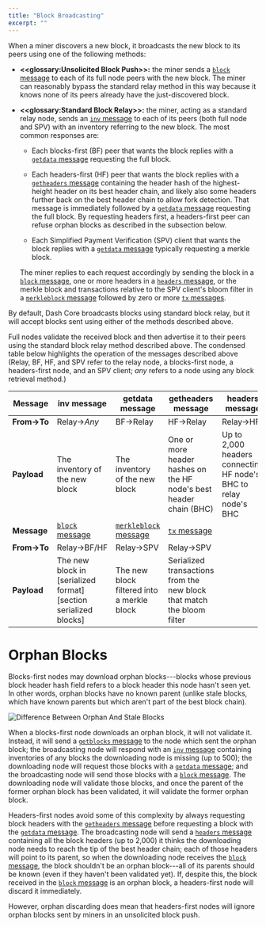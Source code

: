 ```yaml
---
title: "Block Broadcasting"
excerpt: ""
---
```

When a miner discovers a new block, it broadcasts the new block to its peers using one of the following methods:

* **<<glossary:Unsolicited Block Push>>:**
  the miner sends a [`block` message](core-ref-p2p-network-data-messages#section-block) to each of its full node peers with the new block. The miner can reasonably bypass the standard relay method in this way because it knows none of its peers already have the just-discovered block.

* **<<glossary:Standard Block Relay>>:**
  the miner, acting as a standard relay node, sends an [`inv` message](core-ref-p2p-network-data-messages#section-inv) to each of its peers (both full node and SPV) with an inventory referring to the new block. The most common responses are:

   * Each blocks-first (BF) peer that wants the block replies with a [`getdata` message](core-ref-p2p-network-data-messages#section-getdata) requesting the full block.

   * Each headers-first (HF) peer that wants the block replies with a [`getheaders` message](core-ref-p2p-network-data-messages#section-getheaders) containing the header hash of the highest-height header on its best header chain, and likely also some headers further back on the best header chain to allow fork detection. That message is immediately followed by a [`getdata` message](core-ref-p2p-network-data-messages#section-getdata) requesting the full block. By requesting headers first, a headers-first peer can refuse orphan blocks as described in the subsection below.

   * Each Simplified Payment Verification (SPV) client that wants the block replies with a [`getdata` message](core-ref-p2p-network-data-messages#section-getdata) typically requesting a merkle block.

   The miner replies to each request accordingly by sending the block in a [`block` message](core-ref-p2p-network-data-messages#section-block), one or more headers in a [`headers` message](core-ref-p2p-network-data-messages#section-headers), or the merkle block and transactions relative to the SPV client's bloom filter in a [`merkleblock` message](core-ref-p2p-network-data-messages#section-merkleblock) followed by zero or more [`tx` messages](core-ref-p2p-network-data-messages#section-tx).

By default, Dash Core broadcasts blocks using standard block relay, but it will accept blocks sent using either of the methods described above.

Full nodes validate the received block and then advertise it to their peers using the standard block relay method described above.  The condensed table below highlights the operation of the messages described above (Relay, BF, HF, and SPV refer to the relay node, a blocks-first node, a headers-first node, and an SPV client; *any* refers to a node using any block retrieval method.)

| **Message** | inv message                                   | getdata message               | getheaders message                                     | headers message
| --- | --- | --- | --- | --- |
| **From→To** | Relay→_Any_                                            | BF→Relay                                   | HF→Relay                                                               | Relay→HF
| **Payload** | The inventory of the new block                         | The inventory of the new block             | One or more header hashes on the HF node's best header chain (BHC)     | Up to 2,000 headers connecting HF node's BHC to relay node's BHC
| **Message** | [`block` message](core-ref-p2p-network-data-messages#section-block)                               | [`merkleblock` message](core-ref-p2p-network-data-messages#section-merkleblock)       | [`tx` message](core-ref-p2p-network-data-messages#section-tx)                                                     |
| **From→To** | Relay→BF/HF                                            | Relay→SPV                                  | Relay→SPV                                                              |
| **Payload** | The new block in [serialized format][section serialized blocks] | The new block filtered into a merkle block | Serialized transactions from the new block that match the bloom filter |

# Orphan Blocks

Blocks-first nodes may download orphan blocks---blocks whose previous block header hash field refers to a block header this node hasn't seen yet. In other words, orphan blocks have no known parent (unlike stale blocks, which have known parents but which aren't part of the best block chain).

![Difference Between Orphan And Stale Blocks](https://dash-docs.github.io/img/dev/en-orphan-stale-definition.svg)

When a blocks-first node downloads an orphan block, it will not validate it. Instead, it will send a [`getblocks` message](core-ref-p2p-network-data-messages#section-getblocks) to the node which sent the orphan block; the broadcasting node will respond with an [`inv` message](core-ref-p2p-network-data-messages#section-inv) containing inventories of any blocks the downloading node is missing (up to 500); the downloading node will request those blocks with a [`getdata` message](core-ref-p2p-network-data-messages#section-getdata); and the broadcasting node will send those blocks with a [`block` message](core-ref-p2p-network-data-messages#section-block). The downloading node will validate those blocks, and once the parent of the former orphan block has been validated, it will validate the former orphan block.

Headers-first nodes avoid some of this complexity by always requesting block headers with the [`getheaders` message](core-ref-p2p-network-data-messages#section-getheaders) before requesting a block with the [`getdata` message](core-ref-p2p-network-data-messages#section-getdata). The broadcasting node will send a [`headers` message](core-ref-p2p-network-data-messages#section-headers) containing all the block headers (up to 2,000) it thinks the downloading node needs to reach the tip of the best header chain; each of those headers will point to its parent, so when the downloading node receives the [`block` message](core-ref-p2p-network-data-messages#section-block), the block shouldn't be an orphan block---all of its parents should be known (even if they haven't been validated yet). If, despite this, the block received in the [`block` message](core-ref-p2p-network-data-messages#section-block) is an orphan block, a headers-first node will discard it immediately.

However, orphan discarding does mean that headers-first nodes will ignore orphan blocks sent by miners in an unsolicited block push.